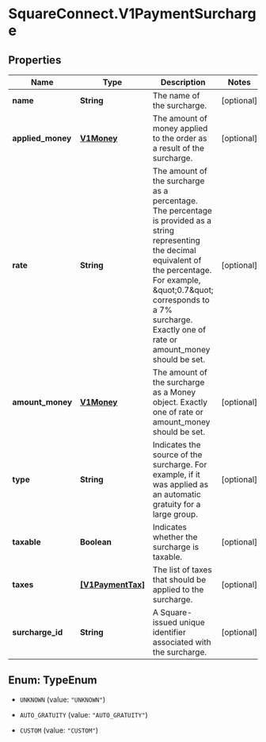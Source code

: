 # SquareConnect.V1PaymentSurcharge

## Properties
Name | Type | Description | Notes
------------ | ------------- | ------------- | -------------
**name** | **String** | The name of the surcharge. | [optional] 
**applied_money** | [**V1Money**](V1Money.md) | The amount of money applied to the order as a result of the surcharge. | [optional] 
**rate** | **String** | The amount of the surcharge as a percentage. The percentage is provided as a string representing the decimal equivalent of the percentage. For example, \&quot;0.7\&quot; corresponds to a 7% surcharge. Exactly one of rate or amount_money should be set. | [optional] 
**amount_money** | [**V1Money**](V1Money.md) | The amount of the surcharge as a Money object. Exactly one of rate or amount_money should be set. | [optional] 
**type** | **String** | Indicates the source of the surcharge. For example, if it was applied as an automatic gratuity for a large group. | [optional] 
**taxable** | **Boolean** | Indicates whether the surcharge is taxable. | [optional] 
**taxes** | [**[V1PaymentTax]**](V1PaymentTax.md) | The list of taxes that should be applied to the surcharge. | [optional] 
**surcharge_id** | **String** | A Square-issued unique identifier associated with the surcharge. | [optional] 


<a name="TypeEnum"></a>
## Enum: TypeEnum


* `UNKNOWN` (value: `"UNKNOWN"`)

* `AUTO_GRATUITY` (value: `"AUTO_GRATUITY"`)

* `CUSTOM` (value: `"CUSTOM"`)





